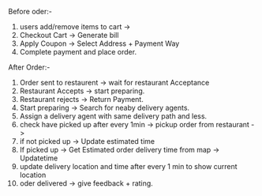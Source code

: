 Before oder:-
1. users add/remove items to cart ->
2. Checkout Cart -> Generate bill
3. Apply Coupon -> Select Address + Payment Way
4. Complete payment and place order.

After Order:-
1. Order sent to restaurent -> wait for restaurant Acceptance
2. Restaurant Accepts -> start preparing.
3. Restaurant rejects -> Return Payment.
4. Start preparing -> Search for neaby delivery agents.
5. Assign a delivery agent with same delivery path and less.
6. check have picked up after every 1min -> pickup order from restaurant ->
7. if not picked up -> Update estimated time
8. If picked up -> Get Estimated order delivery time from map -> Updatetime
9. update delivery location and time after every 1 min to show current location
10. oder delivered -> give feedback + rating.

